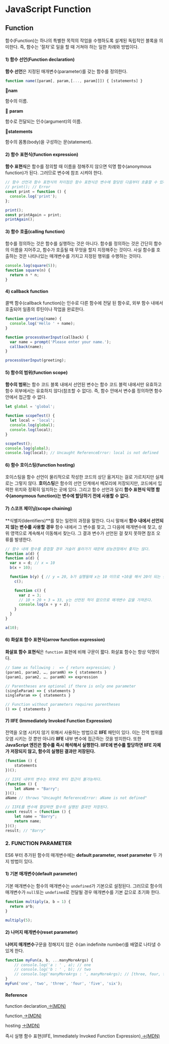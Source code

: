 # JavaScript Function

## Function

함수\(Function\)는 하나의 특별한 목적의 작업을 수행하도록 설계된 독립적인 블록을 의미한다. 즉, 함수는 '절차'로 일을 할 때 거쳐야 하는 일한 차례와 방법이다.  


#### 1\) 함수 선언\(Function declaration\)

**함수 선언**은 지정된 매개변수\(parameter\)를 갖는 함수를 정의한다. 

```javascript
function name([param[, param,[..., param]]]) { [statements] }
```

📝**nam**  

함수의 이름.

📝 **param** 

함수로 전달되는 인수\(argument\)의 이름.

📝**statements** 

함수의 몸통\(body\)을 구성하는 문\(statement\).

#### 2\)  함수 표현식\(function expression\)

**함수 표현식**은 함수를 정의할 때 이름을 정해주지 않으면 익명 함수\(anonymous function\)가 된다. 그러므로 변수에 참조 시켜야 한다. 

```javascript
// 함수 선언과 함수 표현식의 차이점은 함수 표현식은 변수에 할당된 다음부터 호출할 수 있다.
// print(); // Error
const print = function () {
  console.log('print');
};

print();
const printAgain = print;
printAgain();
```

#### 3\) 함수 호출\(calling function\)

함수를 정의하는 것은 함수를 실행하는 것은 아니다. 함수를 정의하는 것은 간단히 함수의 이름을 지어주고, 함수가 호출될 때 무엇을 할지 지정해주는 것이다.  사실 함수를 호출하는 것은 나타나있는 매개변수를 가지고 지정된 행위를 수행하는 것이다. 

```javascript
console.log(square(5));
function square(n) {
  return n * n;
}
```

#### 4\) callback function

콜백 함수\(callback function\)는 인수로 다른 함수에 전달 된 함수로, 외부 함수 내에서 호출되어 일종의 루틴이나 작업을 완료한다.

```javascript
function greeting(name) {
  console.log('Hello ' + name);
}

function processUserInput(callback) {
  var name = prompt('Please enter your name.');
  callback(name);
}

processUserInput(greeting);
```

#### 5\) 함수의 범위\(function scope\)

**함수의 범위**는 함수 코드 블록 내에서 선언된 변수는 함수 코드 블럭 내에서만 유효하고 함수 외부에서는 유효하지 않다\(참조할 수 없다\). 즉, 함수 안에서 변수를 정의하면 함수 안에서 접근할 수 없다.

```javascript
let global = 'global';

function scopeTest() {
  let local = 'local';
  console.log(global);
  console.log(local);
}

scopeTest();
console.log(global);
console.log(local); // Uncaught ReferenceError: local is not defined
```

#### 6\) 함수 호이스팅\(function hosting\)

호이스팅을 함수 선언이 물리적으로 작성한 코드의 상단 옮겨지는 걸로 가르치지만 실제로는 그렇지 않다. **호이스팅**은 함수의 선언 단계에서 메모리에 저장되지만, 코드에서 입력한 위치와 정확히 일치하는 곳에 있다. 그리고 함수 선언과 달리 **함수 표현식 익명 함수\(anonymous function\)는 변수에 할당하기 전에 사용할 수 없다.** 

#### 7\) 스코프 체이닝\(scope chaining\)

 **식별자\(Identifiers\)**를 찾는 일련의 과정을 말한다. 다시 말해서 **함수 내에서 선언되지 않는 변수를 사용할 경우** 함수 내에서 그 변수를 찾고, 그 다음에 매개변수에 찾고, 상위 영역으로 계속해서 이동해서 찾는다. 그 결과 변수가 선언된 걸 찾지 못하면 참조 오류를 발생한다.

```javascript
// 함수 내에 함수를 중첩할 경우 거슬러 올라가기 때문에 성능관점에서 좋지는 않다. 
function a(d) {
function a(d) {
  var x = d; // x = 10
  b(x + 10);

  function b(y) { // y = 20, b가 실행될때 x는 10 이므로 +10을 해서 20이 되는 것이다.
    c();

    function c() {
      var z = 3;
      // 10 + 20 + 3 = 33, y는 선언된 적이 없으므로 매개변수 값을 가져온다.
      console.log(x + y + z); 
    }
  }
}

a(10);
```

#### 6\) 화살표 함수 표현식\(arrow function expression\)

 **화살표 함수 표현식**은 `function` 표현에 비해 구문이 짧다. 화살표 함수는 항상 익명이다. 

```javascript
// Same as following :  => { return expression; }
(param1, param2, …, paramN) => { statements }
(param1, param2, …, paramN) => expression

// Parentheses are optional if there is only one parameter
(singleParam) => { statements }
singleParam => { statements }

// Function without parameters requires parentheses
() => { statements }
```

#### 7\) IIFE \(Immediately Invoked Function Expression\)

전역을 오염 시키지 않기 위해서 사용하는 방법으로 **IIFE** 패턴이 있다. 이는 전역 범위를 오염 시키는 것 뿐만 아니라 **IIFE** 내부 변수에 접근하는 것을 방지한다. 또한 **JavaScript 엔진은 함수를 즉시 해석해서 실행한다. IIFE에 변수를 할당하면 IIFE 자체가 저장되지 않고, 함수의 실행된 결과만 저장된다.**

```javascript
(function () {
    statements
})();
```

```javascript
// IIFE 내부의 변수는 외부로 부터 접근이 불가능하다.
(function () {
    let aName = "Barry";
})();
aName // throws "Uncaught ReferenceError: aName is not defined"

// IIFE를 변수에 할당하면 함수의 실행된 결과만 저장된다.
const result = (function () {
    let name = "Barry";
    return name;
})();
result; // "Barry"
```

### 2. FUNCTION PARAMETER 

ES6 부터 추가된 함수의 매개변수에는 **default parameter,** **reset parameter** 두 가지 방법이 있다.

#### 1\) 기본 매개변수\(default parameter\)

기본 매개변수는 함수의 매개변수는 `undefined`가 기본으로 설정된다. 그러므로 함수의 매개변수가 `null`또는 `undefined`로 전달될 경우 매개변수를 기본 값으로 초기화 한다.

```javascript
function multiply(a, b = 1) {
  return a*b;
}

multiply(5);
```

#### 2\) 나머지 매개변수\(reset parameter\)

**나머지 매개변수**구문을 정해지지 않은 수\(an indefinite number\)를 배열로 나타낼 수 있게 한다. 

```javascript
function myFun(a, b, ...manyMoreArgs) {
    // console.log('a : ' , a); // one
    // console.log('b : ' , b); // two
    // console.log('manyMoreArgs : ', manyMoreArgs); // [three, four, five, six]
}
myFun('one', 'two', 'three', 'four', 'five', 'six');
```

#### Reference

function declaration[ →\(MDN\)](https://developer.mozilla.org/ko/docs/Web/JavaScript/Reference/Statements/function)

function[ →\(MDN\)](https://developer.mozilla.org/ko/docs/Web/JavaScript/Guide/%ED%95%A8%EC%88%98)

hosting [→\(MDN\)](https://developer.mozilla.org/ko/docs/Glossary/Hoisting)

즉시 실행 함수 표현\(IIFE, Immediately Invoked Function Expression\)[ →\(MDN\)](https://developer.mozilla.org/ko/docs/Glossary/IIFE)





#### 



